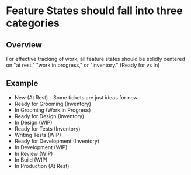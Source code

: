 # Feature States should fall into three categories

## Overview

For effective tracking of work, all feature states should be solidly centered on "at rest," "work in progress," or "inventory." (Ready for vs In)

## Example

* New (At Rest) - Some tickets are just ideas for now.
* Ready for Grooming (Inventory)
* In Grooming (Work in Progress)
* Ready for Design (Inventory)
* In Design (WIP)
* Ready for Tests (Inventory)
* Writing Tests (WIP)
* Ready for Development (Inventory)
* In Development (WIP)
* In Review (WIP)
* In Build (WIP)
* In Production (At Rest)
